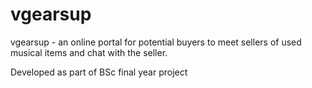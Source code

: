 # vgearsup
vgearsup - an online portal for potential buyers to meet sellers of used musical items and chat with the seller.


Developed as part of BSc final year project
